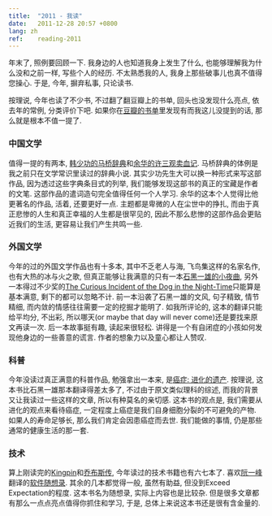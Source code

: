 ```yaml
---
title:  "2011 - 我读"
date:   2011-12-28 20:57 +0800
lang: zh
ref:    reading-2011
---
```


年末了, 照例要回顾一下. 我身边的人也知道我身上发生了什么, 也能够理解我为什么没和之前一样, 写些个人的经历. 不太熟悉我的人, 我身上那些破事儿也真不值得您操心. 于是, 今年, 摒弃私事, 只论读书.

按理说, 今年也读了不少书, 不过翻了翻豆瓣上的书单, 回头也没发现什么亮点, 依去年的常例, 分类评价下吧. 如果你在[豆瓣的书单](http://book.douban.com/people/xiaket/collect)里发现有而我这儿没提到的话, 那么就是根本不值一提了.

### 中国文学

值得一提的有两本, [韩少功的马桥辞典](http://book.douban.com/subject/1008660/)和[余华的许三观卖血记](http://book.douban.com/subject/1044663/). 马桥辞典的体例是我之前只在文学常识里读过的辞典小说. 其实少功先生大可以换一种形式来写这部作品, 因为透过这些字典条目式的列举, 我们能够发现这部书的真正的宝藏是作者的文笔. 这部作品的遣词造句完全值得任何一个人学习. 余华的这本个人觉得比他更著名的作品, 活着, 还要更好一点. 主题都是卑微的人在尘世中的挣扎, 而由于真正悲惨的人生和真正幸福的人生都是很罕见的, 因此不那么悲惨的这部作品会更贴近我们的生活, 更容易让我们产生共鸣一些.

### 外国文学

今年的过的外国文学作品也有十多本, 其中不乏老人与海, 飞鸟集这样的名家名作, 也有大热的冰与火之歌, 但真正能够让我满意的只有一本[石黑一雄的小夜曲](http://book.douban.com/subject/5395157/), 另外一本得过不少奖的[The Curious Incident of the Dog in the Night-Time](http://book.douban.com/subject/2055763/)只能算是基本满意, 剩下的都可以忽略不计. 前一本沿袭了石黑一雄的文风, 句子精致, 情节精细, 而内敛的情感往往需要一定的挖掘才能明了. 如我所评论的, 这本的翻译只能给平均分, 不出彩, 所以哪天(or maybe that day will never come)还是要找来原文再读一次. 后一本故事挺有趣, 读起来很轻松. 讲得是一个有自闭症的小孩如何发现他身边的一些善意的谎言. 作者的想象力以及童心都让人赞叹.

### 科普

今年没读过真正满意的科普作品, 勉强拿出一本来, 是[癌症: 进化的遗产](http://book.douban.com/subject/5411576/). 按理说, 这本书比石黑一雄那本翻译得差太多了, 不过由于原文类似理科的综述, 而我的背景又让我读过一些这样的文章, 所以有种莫名的亲切感. 这本书的观点是, 我们需要从进化的观点来看待癌症, 一定程度上癌症是我们自身细胞分裂的不可避免的产物. 如果人的寿命足够长, 那么我们肯定会因患癌症而去世. 我们能做的事情, 仍是那些通常的健康生活的那一套.

### 技术

算上刚读完的[Kingpin](http://book.douban.com/subject/6832461/)和[乔布斯传](http://book.douban.com/subject/6512188/), 今年读过的技术书籍也有六七本了. 喜欢[阮一峰](http://www.ruanyifeng.com/blog)翻译的[软件随想录](http://book.douban.com/subject/4163938/). 其余的几本都觉得一般, 虽然有助益, 但没到Exceed Expectation的程度. 这本书名为随想录, 实际上内容也是比较杂. 但是很多文章都有那么一点点亮点值得你抓住和学习, 于是,
总体上来说这本书还是很有含金量的.
